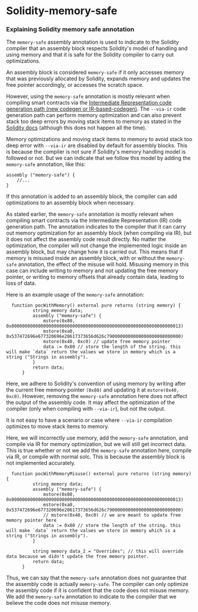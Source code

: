 # Solidity-memory-safe
### Explaining Solidity memory safe annotation


   The `memory-safe` assembly annotation is used to indicate to the Solidity compiler that an assembly block respects Solidity's model of handling and using memory and that it is safe for the Solidity compiler to carry out optimizations.

   An assembly block is considered `memory-safe` if it only accesses memory that was previously allocated by Solidity, expands memory and updates the free pointer accordingly, or accesses the scratch space.

   However, using the `memory-safe` annotation is mostly relevant when compiling smart contracts via the [Intermediate Representation code generation path (new codegen or IR-based-codegen)](https://docs.soliditylang.org/en/v0.8.21/ir-breaking-changes.html). The `--via-ir` code generation path can perform memory optimization and can also prevent stack too deep errors by moving stack items to memory as stated in the [Solidity docs](https://docs.soliditylang.org/en/v0.8.21/assembly.html#memory-safety) (although this does not happen all the time).

   Memory optimizations and moving stack items to memory to avoid stack too deep error with `--via-ir` are disabled by default for assembly blocks. This is because the compiler is not sure if Solidity's memory handling model is followed or not. But we can indicate that we follow this model by adding the `memory-safe` annotation, like this:

   ```solidity
   assembly ("memory-safe") {
       //...
   }
   ```

   If this annotation is added to an assembly block, the compiler can add optimizations to an assembly block when necessary.



  As stated earlier, the `memory-safe` annotation is mostly relevant when compiling smart contracts via the Intermediate Representation (IR) code generation path. The annotation indicates to the compiler that it can carry out memory optimization for an assembly block (when compiling via IR), but it does not affect the assembly code result directly. No matter the optimization, the compiler will not change the implemented logic inside an assembly block, but may change how it is carried out. This means that if memory is misused inside an assembly block, with or without the `memory-safe` annotation, the effect of the misuse will hold. Misusing memory in this case can include writing to memory and not updating the free memory pointer, or writing to memory offsets that already contain data, leading to loss of data.

  Here is an example usage of the `memory-safe` annotation:



  ```solidity
    function pocWithMemory() external pure returns (string memory) {
            string memory data;
            assembly ("memory-safe") {
                mstore(0x80, 0x0000000000000000000000000000000000000000000000000000000000000013)
                mstore(0xa0, 0x537472696e677320696e20617373656d626c7900000000000000000000000000)
                mstore(0x40, 0xc0) // update free memory pointer
                data := 0x80 // store the length of the string. this will make `data` return the values we store in memory which is a string ("Strings in assembly").
            }
            return data;
        }
  ```


Here, we adhere to Solidity's convention of using memory by writing after the current free memory pointer `(0x80)` and updating it at `mstore(0x40, 0xc0)`. However, removing the `memory-safe` annotation here does not affect the output of the assembly code. It may affect the optimization of the compiler (only when compiling with `--via-ir`), but not the output.

  It is not easy to have a scenario or case where `--via-ir` compilation optimizes to move stack items to memory.

  Here, we will incorrectly use memory, add the `memory-safe` annotation, and compile via IR for memory optimization, but we will still get incorrect data. This is true whether or not we add the `memory-safe` annotation here, compile via IR, or compile with normal solc. This is because the assembly block is not implemented accurately.

  ```solidity
    function pocWithMemoryMisuse() external pure returns (string memory) {
            string memory data;
            assembly ("memory-safe") {
                mstore(0x80, 0x0000000000000000000000000000000000000000000000000000000000000013)
                mstore(0xa0, 0x537472696e677320696e20617373656d626c7900000000000000000000000000)
                // mstore(0x40, 0xc0) // we are meant to update free memory pointer here
                data := 0x80 // store the length of the string. this will make `data` return the values we store in memory which is a string ("Strings in assembly").
            }

            string memory data_2 = "Overrides"; // this will override data because we didn't update the free memory pointer.
            return data;
        }
  ```

  Thus, we can say that the `memory-safe` annotation does not guarantee that the assembly code is actually `memory-safe`. The compiler can only optimize the assembly code if it is confident that the code does not misuse memory. We add the `memory-safe` annotation to indicate to the compiler that we believe the code does not misuse memory.
